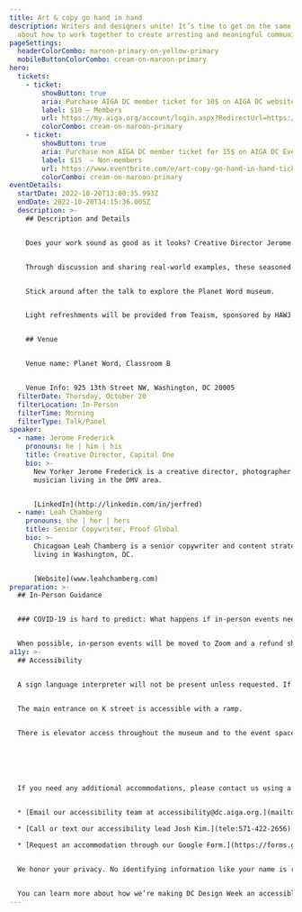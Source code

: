 ```yaml
---
title: Art & copy go hand in hand
description: Writers and designers unite! It’s time to get on the same page
  about how to work together to create arresting and meaningful communication.
pageSettings:
  headerColorCombo: maroon-primary-on-yellow-primary
  mobileButtonColorCombo: cream-on-maroon-primary
hero:
  tickets:
    - ticket:
        showButton: true
        aria: Purchase AIGA DC member ticket for 10$ on AIGA DC website
        label: $10 — Members
        url: https://my.aiga.org/account/login.aspx?RedirectUrl=https://ikit.aiga.org/ikit_national_util/ikit-national-util-sso-redirect/?state=https%3A%2F%2Fdc.aiga.org%2Fevent%2Fart-copy-go-hand-in-hand%2F%3Fredirect_source%3Deventbrite_register
        colorCombo: cream-on-maroon-primary
    - ticket:
        showButton: true
        aria: Purchase non AIGA DC member ticket for 15$ on AIGA DC Eventbrite website.
        label: $15  — Non-members
        url: https://www.eventbrite.com/e/art-copy-go-hand-in-hand-tickets-425442689537
        colorCombo: cream-on-maroon-primary
eventDetails:
  startDate: 2022-10-20T13:00:35.993Z
  endDate: 2022-10-20T14:15:36.005Z
  description: >-
    ## Description and Details


    Does your work sound as good as it looks? Creative Director Jerome Fredericks and Senior Copywriter Leah Chamberg will lead fellow creatives on an exploration of how design and words come together to make meaningful, effective work. 


    Through discussion and sharing real-world examples, these seasoned advertising creatives will make a case for why copy is actually an integral part of the design process and deserves to be considered early on. Attendees will leave inspired to make work that is better integrated, more engaging, and sounds infinitely cooler. 


    Stick around after the talk to explore the Planet Word museum.


    Light refreshments will be provided from Teaism, sponsored by HAWJ Studio.


    ## Venue


    Venue name: Planet Word, Classroom B


    Venue Info: 925 13th Street NW, Washington, DC 20005
  filterDate: Thursday, October 20
  filterLocation: In-Person
  filterTime: Morning
  filterType: Talk/Panel
speaker:
  - name: Jerome Frederick
    pronouns: he | him | his
    title: Creative Director, Capital One
    bio: >-
      New Yorker Jerome Frederick is a creative director, photographer and
      musician living in the DMV area.


      [LinkedIn](http://linkedin.com/in/jerfred)
  - name: Leah Chamberg
    pronouns: she | her | hers
    title: Senior Copywriter, Proof Global
    bio: >-
      Chicagoan Leah Chamberg is a senior copywriter and content strategist
      living in Washington, DC.


      [Website](www.leahchamberg.com)
preparation: >-
  ## In-Person Guidance


  ### COVID-19 is hard to predict: What happens if in-person events need to be canceled?


  When possible, in-person events will be moved to Zoom and a refund should not be expected. If an event is canceled in its entirety, a refund will be issued. In either scenario you will be notified immediately.
a11y: >-
  ## Accessibility


  A sign language interpreter will not be present unless requested. If requested, we will do our best to employ a sign language interpreter for the event.


  The main entrance on K street is accessible with a ramp.


  There is elevator access throughout the museum and to the event space. 






  If you need any additional accommodations, please contact us using a method that works best for you:


  * [Email our accessibility team at accessibility@dc.aiga.org.](mailto:accessibility@dc.aiga.org)

  * [Call or text our accessibility lead Josh Kim.](tele:571-422-2656)

  * [Request an accommodation through our Google Form.](https://forms.gle/VTys8LzewYs2isUm7)


  We honor your privacy. No identifying information like your name is required to request an accommodation, and all details will be deleted once completed.


  You can learn more about how we’re making DC Design Week an accessible experience by visiting our [accessibility statement](/accessibility/).
---
```

